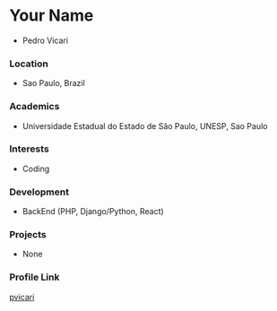 # Your Name
- Pedro Vicari

### Location

- Sao Paulo, Brazil

### Academics

- Universidade Estadual do Estado de São Paulo, UNESP, Sao Paulo

### Interests

-  Coding

### Development

- BackEnd (PHP, Django/Python, React)

### Projects

- None

### Profile Link

[pvicari](https://github.com/pvicari)
